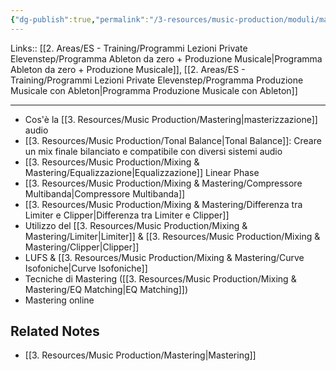 ```yaml
---
{"dg-publish":true,"permalink":"/3-resources/music-production/moduli/mastering-modulo/"}
---
```


Links:: [[2. Areas/ES - Training/Programmi Lezioni Private Elevenstep/Programma Ableton da zero + Produzione Musicale\|Programma Ableton da zero + Produzione Musicale]], [[2. Areas/ES - Training/Programmi Lezioni Private Elevenstep/Programma Produzione Musicale con Ableton\|Programma Produzione Musicale con Ableton]]

---

- Cos'è la [[3. Resources/Music Production/Mastering\|masterizzazione]] audio 
- [[3. Resources/Music Production/Tonal Balance\|Tonal Balance]]: Creare un mix finale bilanciato e compatibile con diversi sistemi audio 
- [[3. Resources/Music Production/Mixing & Mastering/Equalizzazione\|Equalizzazione]] Linear Phase
- [[3. Resources/Music Production/Mixing & Mastering/Compressore Multibanda\|Compressore Multibanda]]
- [[3. Resources/Music Production/Mixing & Mastering/Differenza tra Limiter e Clipper\|Differenza tra Limiter e Clipper]]
- Utilizzo del [[3. Resources/Music Production/Mixing & Mastering/Limiter\|Limiter]] & [[3. Resources/Music Production/Mixing & Mastering/Clipper\|Clipper]]
- LUFS & [[3. Resources/Music Production/Mixing & Mastering/Curve Isofoniche\|Curve Isofoniche]]
- Tecniche di Mastering ([[3. Resources/Music Production/Mixing & Mastering/EQ Matching\|EQ Matching]])
- Mastering online


## Related Notes

- [[3. Resources/Music Production/Mastering\|Mastering]]

